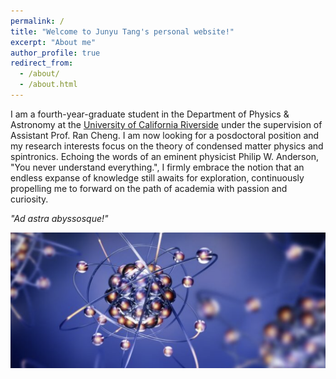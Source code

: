 ```yaml
---
permalink: /
title: "Welcome to Junyu Tang's personal website!"
excerpt: "About me"
author_profile: true
redirect_from: 
  - /about/
  - /about.html
---
```


I am a fourth-year-graduate student in the Department of Physics & Astronomy at the [University of California Riverside](https://www.ucr.edu/) under the supervision of Assistant Prof. Ran Cheng. I am now looking for a posdoctoral position and my research interests focus on the theory of condensed matter physics and spintronics. Echoing the words of an eminent physicist Philip W. Anderson, "You never understand everything.", I firmly embrace the notion that an endless expanse of knowledge still awaits for exploration, continuously propelling me to forward on the path of academia with passion and curiosity. 

*"Ad astra abyssosque!"*

![](/images/spintronics.png)

